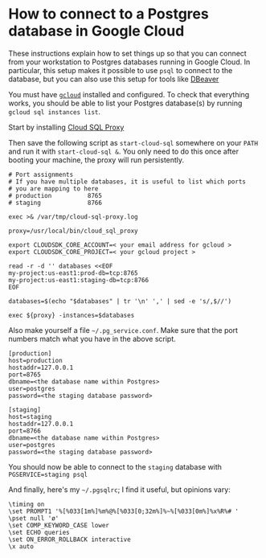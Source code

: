 # How to connect to a Postgres database in Google Cloud

These instructions explain how to set things up so that you can connect
from your workstation to Postgres databases running in Google Cloud. In particular,
this setup makes it possible to use `psql` to connect to the database, but you can
also use this setup for tools like [DBeaver](https://dbeaver.io/)

You must have [`gcloud`](https://cloud.google.com/sdk/gcloud) installed and
configured. To check that everything works, you should be able to list your
Postgres database(s) by running `gcloud sql instances list`.

Start by installing [Cloud SQL
   Proxy](https://cloud.google.com/sql/docs/postgres/sql-proxy)

Then save the following script as `start-cloud-sql` somewhere on your
`PATH` and run it with `start-cloud-sql &`. You only need to do this once
after booting your machine, the proxy will run persistently.

```shell
# Port assignments
# If you have multiple databases, it is useful to list which ports
# you are mapping to here
# production          8765
# staging             8766

exec >& /var/tmp/cloud-sql-proxy.log

proxy=/usr/local/bin/cloud_sql_proxy

export CLOUDSDK_CORE_ACCOUNT=< your email address for gcloud >
export CLOUDSDK_CORE_PROJECT=< your gcloud project >

read -r -d '' databases <<EOF
my-project:us-east1:prod-db=tcp:8765
my-project:us-east1:staging-db=tcp:8766
EOF

databases=$(echo "$databases" | tr '\n' ',' | sed -e 's/,$//')

exec ${proxy} -instances=$databases
```

Also make yourself a file `~/.pg_service.conf`. Make sure that the port
numbers match what you have in the above script.

```
[production]
host=production
hostaddr=127.0.0.1
port=8765
dbname=<the database name within Postgres>
user=postgres
password=<the staging database password>

[staging]
host=staging
hostaddr=127.0.0.1
port=8766
dbname=<the database name within Postgres>
user=postgres
password=<the staging database password>
```

You should now be able to connect to the `staging` database with
`PGSERVICE=staging psql`

And finally, here's my `~/.pgsqlrc`; I find it useful, but opinions vary:
```
\timing on
\set PROMPT1 '%[%033[1m%]%m%@%[%033[0;32m%]%~%[%033[0m%]%x%R%# '
\pset null 'ø'
\set COMP_KEYWORD_CASE lower
\set ECHO queries
\set ON_ERROR_ROLLBACK interactive
\x auto
```

